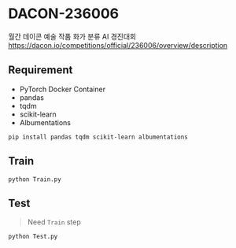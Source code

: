 # DACON-236006

월간 데이콘 예술 작품 화가 분류 AI 경진대회  
https://dacon.io/competitions/official/236006/overview/description

## Requirement

- PyTorch Docker Container
- pandas
- tqdm
- scikit-learn
- Albumentations

```shell
pip install pandas tqdm scikit-learn albumentations
```

## Train

```
python Train.py
```

## Test

> Need `Train` step

```shell
python Test.py
```
